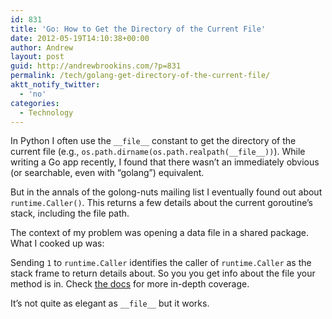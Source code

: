 ```yaml
---
id: 831
title: 'Go: How to Get the Directory of the Current File'
date: 2012-05-19T14:10:38+00:00
author: Andrew
layout: post
guid: http://andrewbrookins.com/?p=831
permalink: /tech/golang-get-directory-of-the-current-file/
aktt_notify_twitter:
  - 'no'
categories:
  - Technology
---
```

In Python I often use the `__file__` constant to get the directory of the current file (e.g., `os.path.dirname(os.path.realpath(__file__))`). While writing a Go app recently, I found that there wasn&#8217;t an immediately obvious (or searchable, even with &#8220;golang&#8221;) equivalent.

But in the annals of the golong-nuts mailing list I eventually found out about `runtime.Caller()`. This returns a few details about the current goroutine&#8217;s stack, including the file path.

The context of my problem was opening a data file in a shared package. What I cooked up was:



Sending `1` to `runtime.Caller` identifies the caller of `runtime.Caller` as the stack frame to return details about. So you you get info about the file your method is in. Check [the docs](http://golang.org/pkg/runtime/#Caller) for more in-depth coverage.

It&#8217;s not quite as elegant as `__file__` but it works.